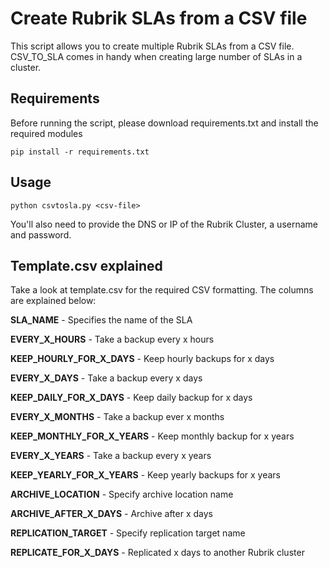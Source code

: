 # Create Rubrik SLAs from a CSV file
This script allows you to create multiple Rubrik SLAs from a CSV file.
CSV_TO_SLA comes in handy when creating large number of SLAs in a cluster.

## Requirements
Before running the script, please download requirements.txt and install the required modules

`pip install -r requirements.txt`

## Usage
`python csvtosla.py <csv-file>`

You'll also need to provide the DNS or IP of the Rubrik Cluster, a username and password.

## Template.csv explained
Take a look at template.csv for the required CSV formatting.
The columns are explained below:

**SLA_NAME** - Specifies the name of the SLA

**EVERY_X_HOURS** - Take a backup every x hours

**KEEP_HOURLY_FOR_X_DAYS** - Keep hourly backups for x days

**EVERY_X_DAYS** - Take a backup every x days

**KEEP_DAILY_FOR_X_DAYS** - Keep daily backup for x days

**EVERY_X_MONTHS** - Take a backup ever x months

**KEEP_MONTHLY_FOR_X_YEARS** - Keep monthly backup for x years

**EVERY_X_YEARS** - Take a backup every x years

**KEEP_YEARLY_FOR_X_YEARS** - Keep yearly backups for x years

**ARCHIVE_LOCATION** - Specify archive location name

**ARCHIVE_AFTER_X_DAYS** - Archive after x days

**REPLICATION_TARGET** - Specify replication target name

**REPLICATE_FOR_X_DAYS** - Replicated x days to another Rubrik cluster
